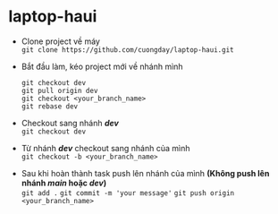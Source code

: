 # laptop-haui
- Clone project về máy  
  `git clone https://github.com/cuongday/laptop-haui.git`
- Bắt đầu làm, kéo project mới về nhánh mình

  `git checkout dev`
    <br>
  `git pull origin dev`
  <br>
  `git checkout <your_branch_name>`
  <br>
  `git rebase dev`
- Checkout sang nhánh **_dev_**  
  `git checkout dev`
- Từ nhánh **_dev_** checkout sang nhánh của mình  
  `git checkout -b <your_branch_name>`
- Sau khi hoàn thành task push lên nhánh của mình **(Không push lên nhánh _main_ hoặc _dev_)**  
    `git add .`
    `git commit -m 'your message'`
    `git push origin <your_branch_name>`